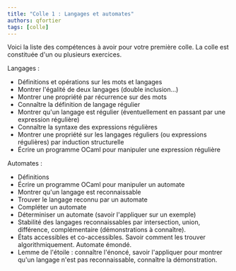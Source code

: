 ```yaml
---
title: "Colle 1 : Langages et automates"
authors: qfortier
tags: [colle]
---
```


Voici la liste des compétences à avoir pour votre première colle. La colle est constituée d'un ou plusieurs exercices.

Langages :
- Définitions et opérations sur les mots et langages
- Montrer l'égalité de deux langages (double inclusion...)
- Montrer une propriété par récurrence sur des mots
- Connaître la définition de langage régulier
- Montrer qu'un langage est régulier (éventuellement en passant par une expression régulière)
- Connaître la syntaxe des expressions régulières
- Montrer une propriété sur les langages réguliers (ou expressions régulières) par induction structurelle
- Écrire un programme OCaml pour manipuler une expression régulière

Automates :
- Définitions
- Écrire un programme OCaml pour manipuler un automate
- Montrer qu'un langage est reconnaissable
- Trouver le langage reconnu par un automate
- Compléter un automate
- Déterminiser un automate (savoir l'appliquer sur un exemple)
- Stabilité des langages reconnaissables par intersection, union, différence, complémentaire (démonstrations à connaître).
- États accessibles et co-accessibles. Savoir comment les trouver algorithmiquement. Automate émondé.
- Lemme de l'étoile : connaître l'énoncé, savoir l'appliquer pour montrer qu'un langage n'est pas reconnaissable, connaître la démonstration.
